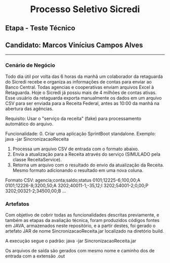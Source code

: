 <h1 align="center">Processo Seletivo Sicredi</h1>
<h2> Etapa - Teste Técnico</h2>
<h2>Candidato: Marcos Vinícius Campos Alves</h2>
<hr>

<h3> Cenário de Negócio </h3>
Todo dia útil por volta das 6 horas da manhã um colaborador da retaguarda do Sicredi recebe e organiza as informações de 
contas para enviar ao Banco Central. Todas agencias e cooperativas enviam arquivos Excel à Retaguarda. Hoje o Sicredi 
já possiu mais de 4 milhões de contas ativas.
Esse usuário da retaguarda exporta manualmente os dados em um arquivo CSV para ser enviada para a Receita Federal, 
antes as 10:00 da manhã na abertura das agências.

Requisito:
Usar o "serviço da receita" (fake) para processamento automático do arquivo.

Funcionalidade:
0. Criar uma aplicação SprintBoot standalone. Exemplo: java -jar SincronizacaoReceita <input-file>
1. Processa um arquivo CSV de entrada com o formato abaixo.
2. Envia a atualização para a Receita através do serviço (SIMULADO pela classe ReceitaService).
3. Retorna um arquivo com o resultado do envio da atualização da Receita. Mesmo formato adicionando o resultado em uma 
nova coluna.


Formato CSV:
agencia;conta;saldo;status
0101;12225-6;100,00;A
0101;12226-8;3200,50;A
3202;40011-1;-35,12;I
3202;54001-2;0,00;P
3202;00321-2;34500,00;B
...

<h3>Artefatos</h3>
Com objetivo de cobrir todas as funcionalidades descritas previamente, e também as etapas da avaliação técnica, foram produzidos 
códigos fontes em JAVA, armazenados neste repositório, e a partir destes, foi gerado o artefato JAR de nome SincronizacaoReceita.jar localizado na diretório build.

A execução segue o padrão:
java -jar SincronizacaoReceita.jar <input-file>

Os arquivos de saída são gerados com mesmo nome e caminho dos de entrada com a extensão .out

